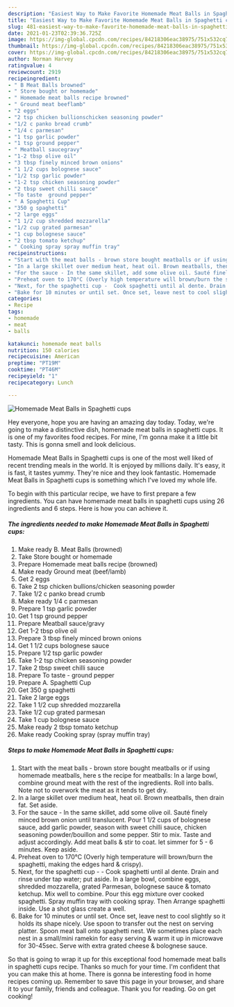 ```yaml
---
description: "Easiest Way to Make Favorite Homemade Meat Balls in Spaghetti cups"
title: "Easiest Way to Make Favorite Homemade Meat Balls in Spaghetti cups"
slug: 481-easiest-way-to-make-favorite-homemade-meat-balls-in-spaghetti-cups
date: 2021-01-23T02:39:36.725Z
image: https://img-global.cpcdn.com/recipes/84218306eac38975/751x532cq70/homemade-meat-balls-in-spaghetti-cups-recipe-main-photo.jpg
thumbnail: https://img-global.cpcdn.com/recipes/84218306eac38975/751x532cq70/homemade-meat-balls-in-spaghetti-cups-recipe-main-photo.jpg
cover: https://img-global.cpcdn.com/recipes/84218306eac38975/751x532cq70/homemade-meat-balls-in-spaghetti-cups-recipe-main-photo.jpg
author: Norman Harvey
ratingvalue: 4
reviewcount: 2919
recipeingredient:
- " B Meat Balls browned"
- " Store bought or homemade"
- " Homemade meat balls recipe browned"
- " Ground meat beeflamb"
- "2 eggs"
- "2 tsp chicken bullionschicken seasoning powder"
- "1/2 c panko bread crumb"
- "1/4 c parmesan"
- "1 tsp garlic powder"
- "1 tsp ground pepper"
- " Meatball saucegravy"
- "1-2 tbsp olive oil"
- "3 tbsp finely minced brown onions"
- "1 1/2 cups bolognese sauce"
- "1/2 tsp garlic powder"
- "1-2 tsp chicken seasoning powder"
- "2 tbsp sweet chilli sauce"
- "To taste  ground pepper"
- " A Spaghetti Cup"
- "350 g spaghetti"
- "2 large eggs"
- "1 1/2 cup shredded mozzarella"
- "1/2 cup grated parmesan"
- "1 cup bolognese sauce"
- "2 tbsp tomato ketchup"
- " Cooking spray spray muffin tray"
recipeinstructions:
- "Start with the meat balls - brown store bought meatballs or if using homemade meatballs, here s the recipe for meatballs: In a large bowl, combine ground meat with the rest of the ingredients. Roll into balls. Note not to overwork the meat as it tends to get dry."
- "In a large skillet over medium heat, heat oil. Brown meatballs, then drain fat. Set aside."
- "For the sauce - In the same skillet, add some olive oil. Sauté finely minced brown onion until translucent. Pour 1 1/2 cups of bolognese sauce, add garlic powder, season with sweet chilli sauce, chicken seasoning powder/bouillon and some pepper. Stir to mix. Taste and adjust accordingly. Add meat balls &amp; stir to coat. let simmer for 5 - 6 minutes. Keep aside."
- "Preheat oven to 170°C (Overly high temperature will brown/burn the spaghetti, making the edges hard &amp; crispy)."
- "Next, for the spaghetti cup -  Cook spaghetti until al dente. Drain and rinse under tap water; put aside. In a large bowl, combine eggs, shredded mozzarella, grated Parmesan, bolognese sauce &amp; tomato ketchup. Mix well to combine. Pour this egg mixture over cooked spaghetti. Spray muffin tray with cooking spray. Then Arrange spaghetti inside. Use a shot glass create a well."
- "Bake for 10 minutes or until set. Once set, leave nest to cool slightly so it holds its shape nicely. Use spoon to transfer out the nest on serving platter. Spoon meat ball onto spaghetti nest. We sometimes place each nest in a small/mini ramekin for easy serving &amp; warm it up in microwave for 30-45sec. Serve with extra grated cheese &amp; bolognese sauce."
categories:
- Recipe
tags:
- homemade
- meat
- balls

katakunci: homemade meat balls 
nutrition: 150 calories
recipecuisine: American
preptime: "PT19M"
cooktime: "PT46M"
recipeyield: "1"
recipecategory: Lunch

---
```



![Homemade Meat Balls in Spaghetti cups](https://img-global.cpcdn.com/recipes/84218306eac38975/751x532cq70/homemade-meat-balls-in-spaghetti-cups-recipe-main-photo.jpg)

Hey everyone, hope you are having an amazing day today. Today, we're going to make a distinctive dish, homemade meat balls in spaghetti cups. It is one of my favorites food recipes. For mine, I'm gonna make it a little bit tasty. This is gonna smell and look delicious.



Homemade Meat Balls in Spaghetti cups is one of the most well liked of recent trending meals in the world. It is enjoyed by millions daily. It's easy, it is fast, it tastes yummy. They're nice and they look fantastic. Homemade Meat Balls in Spaghetti cups is something which I've loved my whole life.


To begin with this particular recipe, we have to first prepare a few ingredients. You can have homemade meat balls in spaghetti cups using 26 ingredients and 6 steps. Here is how you can achieve it.

<!--inarticleads1-->

##### The ingredients needed to make Homemade Meat Balls in Spaghetti cups:

1. Make ready  B. Meat Balls (browned)
1. Take  Store bought or homemade
1. Prepare  Homemade meat balls recipe (browned)
1. Make ready  Ground meat (beef/lamb)
1. Get 2 eggs
1. Take 2 tsp chicken bullions/chicken seasoning powder
1. Take 1/2 c panko bread crumb
1. Make ready 1/4 c parmesan
1. Prepare 1 tsp garlic powder
1. Get 1 tsp ground pepper
1. Prepare  Meatball sauce/gravy
1. Get 1-2 tbsp olive oil
1. Prepare 3 tbsp finely minced brown onions
1. Get 1 1/2 cups bolognese sauce
1. Prepare 1/2 tsp garlic powder
1. Take 1-2 tsp chicken seasoning powder
1. Take 2 tbsp sweet chilli sauce
1. Prepare To taste - ground pepper
1. Prepare  A. Spaghetti Cup
1. Get 350 g spaghetti
1. Take 2 large eggs
1. Take 1 1/2 cup shredded mozzarella
1. Take 1/2 cup grated parmesan
1. Take 1 cup bolognese sauce
1. Make ready 2 tbsp tomato ketchup
1. Make ready  Cooking spray (spray muffin tray)




<!--inarticleads2-->

##### Steps to make Homemade Meat Balls in Spaghetti cups:

1. Start with the meat balls - brown store bought meatballs or if using homemade meatballs, here s the recipe for meatballs: In a large bowl, combine ground meat with the rest of the ingredients. Roll into balls. Note not to overwork the meat as it tends to get dry.
1. In a large skillet over medium heat, heat oil. Brown meatballs, then drain fat. Set aside.
1. For the sauce - In the same skillet, add some olive oil. Sauté finely minced brown onion until translucent. Pour 1 1/2 cups of bolognese sauce, add garlic powder, season with sweet chilli sauce, chicken seasoning powder/bouillon and some pepper. Stir to mix. Taste and adjust accordingly. Add meat balls &amp; stir to coat. let simmer for 5 - 6 minutes. Keep aside.
1. Preheat oven to 170°C (Overly high temperature will brown/burn the spaghetti, making the edges hard &amp; crispy).
1. Next, for the spaghetti cup -  - Cook spaghetti until al dente. Drain and rinse under tap water; put aside. In a large bowl, combine eggs, shredded mozzarella, grated Parmesan, bolognese sauce &amp; tomato ketchup. Mix well to combine. Pour this egg mixture over cooked spaghetti. Spray muffin tray with cooking spray. Then Arrange spaghetti inside. Use a shot glass create a well.
1. Bake for 10 minutes or until set. Once set, leave nest to cool slightly so it holds its shape nicely. Use spoon to transfer out the nest on serving platter. Spoon meat ball onto spaghetti nest. We sometimes place each nest in a small/mini ramekin for easy serving &amp; warm it up in microwave for 30-45sec. Serve with extra grated cheese &amp; bolognese sauce.




So that is going to wrap it up for this exceptional food homemade meat balls in spaghetti cups recipe. Thanks so much for your time. I'm confident that you can make this at home. There is gonna be interesting food in home recipes coming up. Remember to save this page in your browser, and share it to your family, friends and colleague. Thank you for reading. Go on get cooking!
